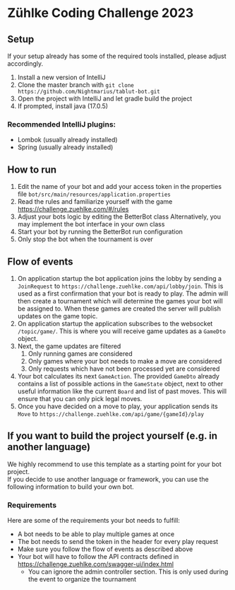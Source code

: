 # Zühlke Coding Challenge 2023

## Setup

If your setup already has some of the required tools installed, please adjust accordingly.

1. Install a new version of IntelliJ
2. Clone the master branch with `git clone https://github.com/Nightmarius/tablut-bot.git`
3. Open the project with IntelliJ and let gradle build the project
4. If prompted, install java (17.0.5)

### Recommended IntelliJ plugins:

- Lombok (usually already installed)
- Spring (usually already installed)

## How to run

1. Edit the name of your bot and add your access token in the properties file
   `bot/src/main/resources/application.properties`
2. Read the rules and familiarize yourself with the game
   https://challenge.zuehlke.com/#/rules
3. Adjust your bots logic by editing the BetterBot class
   Alternatively, you may implement the bot interface in your own class
4. Start your bot by running the BetterBot run configuration
5. Only stop the bot when the tournament is over


## Flow of events

1. On application startup the bot application joins the lobby by sending a `JoinRequest` to `https://challenge.zuehlke.com/api/lobby/join`.
   This is used as a first confirmation that your bot is ready to play.
   The admin will then create a tournament which will determine the games your bot will be assigned to.
   When these games are created the server will publish updates on the game topic.
2. On application startup the application subscribes to the websocket `/topic/game/`. This is where you will receive game updates as a `GameDto` object.
3. Next, the game updates are filtered 
   1. Only running games are considered
   2. Only games where your bot needs to make a move are considered
   3. Only requests which have not been processed yet are considered
4. Your bot calculates its next `GameAction`. The provided `GameDto` already contains a list of possible actions in the `GameState` object, next to other useful information like the current `Board` and list of past moves. 
This will ensure that you can only pick legal moves. 
5. Once you have decided on a move to play, your application sends its `Move` to `https://challenge.zuehlke.com/api/game/{gameId}/play`

## If you want to build the project yourself (e.g. in another language)

We highly recommend to use this template as a starting point for your bot project. \
If you decide to use another language or framework, you can use the following information to build your own bot.

### Requirements

Here are some of the requirements your bot needs to fulfill:
- A bot needs to be able to play multiple games at once
- The bot needs to send the token in the header for every play request
- Make sure you follow the flow of events as described above
- Your bot will have to follow the API contracts defined in https://challenge.zuehlke.com/swagger-ui/index.html
  - You can ignore the admin controller section. This is only used during the event to organize the tournament


